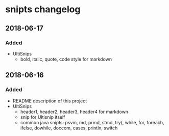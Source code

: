 # snipts changelog #

## 2018-06-17 ##
### Added ###
- UltiSnips
	- bold, italic, quote, code style for markdown

## 2018-06-16 ##
### Added ###
- README description of this project
- UltiSnips
	- header1, header2, header3, header4 for markdown
	- snip for Ultisnip itself
	- common java snipts: psvm, md, prmd, stmd, try(, while, for, foreach, ifelse, dowhile, doccom, cases, println, switch
